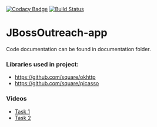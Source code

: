 [![Codacy Badge](https://api.codacy.com/project/badge/Grade/91a26fcb28b14a48a0f79f78a056f4ef)](https://www.codacy.com/app/Mickle-Liutov/JBossOutreach-app?utm_source=github.com&amp;utm_medium=referral&amp;utm_content=Mickle-Liutov/JBossOutreach-app&amp;utm_campaign=Badge_Grade) [![Build Status](https://travis-ci.org/Mickle-Liutov/JBossOutreach-app.svg?branch=master)](https://travis-ci.org/Mickle-Liutov/JBossOutreach-app)
# JBossOutreach-app
Code documentation can be found in documentation folder.

### Libraries used in project:
 - https://github.com/square/okhttp
 - https://github.com/square/picasso
### Videos
 - [Task 1](https://youtu.be/w_UGbWyPSG0)
 - [Task 2](https://www.youtube.com/watch?v=z1HC8YNeVWw)
